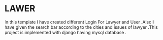 # LAWER
In this template I have created different Login For Lawyer and User .Also I have given the search bar according to the cities and issues of lawyer .This project is implemented with django having mysql database .
